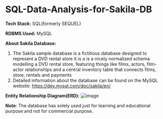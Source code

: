# SQL-Data-Analysis-for-Sakila-DB

<b>Tech Stack:</b> SQL(formerly SEQUEL)

<b>RDBMS Used:</b> MySQL

<b>About Sakila Database:</b>
1. The Sakila sample database is a fictitious database designed to represent a DVD rental store it is a is a nicely normalized schema modelling a DVD rental store, featuring things like films, actors, film-actor relationships and a central inventory table that connects films, store, rentals and payments
2. Detailed information about the database can be found on the MySQL website: https://dev.mysql.com/doc/sakila/en/



<b>Entity Relationship Diagram(ERD):</b>
![image](https://user-images.githubusercontent.com/77091413/207699529-ea74881c-7a90-440f-a1ef-ac4ae6534c80.png)



<b>Note</b>: The database has solely used just for learning and educational purpose and not for commercial purpose.
